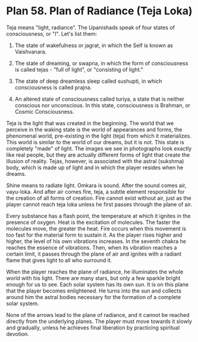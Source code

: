 # Plan 58. Plan of Radiance (Teja Loka)

Teja means "light, radiance". The Upanishads speak of four states of consciousness, or "I". Let's list them:

1. The state of wakefulness or jagrat, in which the Self is known as Vaishvanara.

2. The state of dreaming, or swapna, in which the form of consciousness is called tejas - "full of light", or "consisting of light."

3. The state of deep dreamless sleep called sushupti, in which consciousness is called prajna.

4. An altered state of consciousness called turiya, a state that is neither conscious nor unconscious. In this state, consciousness is Brahman, or Cosmic Consciousness.

Teja is the light that was created in the beginning. The world that we perceive in the waking state is the world of appearances and forms, the phenomenal world, pre-existing in the light (teja) from which it materializes. This world is similar to the world of our dreams, but it is not. This state is completely "made" of light. The images we see in photographs look exactly like real people, but they are actually different forms of light that create the illusion of reality. Tejas, however, is associated with the astral (sukshma) body, which is made up of light and in which the player resides when he dreams.

Shine means to radiate light. Omkara is sound. After the sound comes air, vayu-loka. And after air comes fire, teja, a subtle element responsible for the creation of all forms of creation. Fire cannot exist without air, just as the player cannot reach teja loka unless he first passes through the plane of air.

Every substance has a flash point, the temperature at which it ignites in the presence of oxygen. Heat is the excitation of molecules. The faster the molecules move, the greater the heat. Fire occurs when this movement is too fast for the material form to sustain it. As the player rises higher and higher, the level of his own vibrations increases. In the seventh chakra he reaches the essence of vibrations. Then, when its vibration reaches a certain limit, it passes through the plane of air and ignites with a radiant flame that gives light to all who surround it.

When the player reaches the plane of radiance, he illuminates the whole world with his light. There are many stars, but only a few sparkle bright enough for us to see. Each solar system has its own sun. It is on this plane that the player becomes enlightened. He turns into the sun and collects around him the astral bodies necessary for the formation of a complete solar system.

None of the arrows lead to the plane of radiance, and it cannot be reached directly from the underlying planes. The player must move towards it slowly and gradually, unless he achieves final liberation by practicing spiritual devotion.
